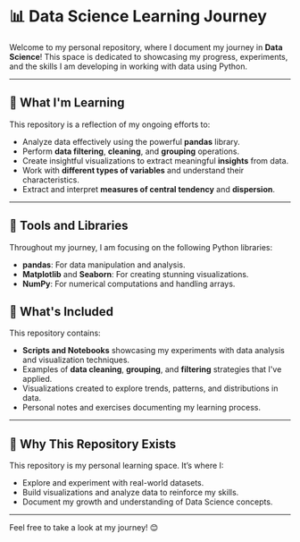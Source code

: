# 📊 **Data Science Learning Journey**

Welcome to my personal repository, where I document my journey in **Data Science**! This space is dedicated to showcasing my progress, experiments, and the skills I am developing in working with data using Python.

---

## 🎯 **What I'm Learning**

This repository is a reflection of my ongoing efforts to:

- Analyze data effectively using the powerful **pandas** library.
- Perform **data filtering**, **cleaning**, and **grouping** operations.
- Create insightful visualizations to extract meaningful **insights** from data.
- Work with **different types of variables** and understand their characteristics.
- Extract and interpret **measures of central tendency** and **dispersion**.

---

## 🔧 **Tools and Libraries**

Throughout my journey, I am focusing on the following Python libraries:

- **pandas**: For data manipulation and analysis.
- **Matplotlib** and **Seaborn**: For creating stunning visualizations.
- **NumPy**: For numerical computations and handling arrays.

## 📝 **What's Included**

This repository contains:

- **Scripts and Notebooks** showcasing my experiments with data analysis and visualization techniques.
- Examples of **data cleaning**, **grouping**, and **filtering** strategies that I've applied.
- Visualizations created to explore trends, patterns, and distributions in data.
- Personal notes and exercises documenting my learning process.

---

## 🌟 **Why This Repository Exists**

This repository is my personal learning space. It’s where I:

- Explore and experiment with real-world datasets.
- Build visualizations and analyze data to reinforce my skills.
- Document my growth and understanding of Data Science concepts.

---

Feel free to take a look at my journey! 😊
